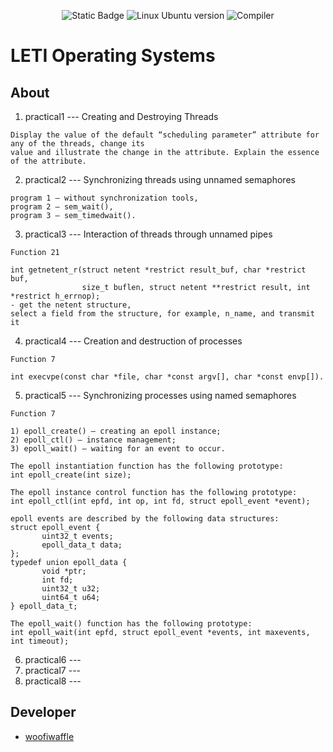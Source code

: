 <p align = "center">
   <img alt="Static Badge" src="https://img.shields.io/badge/VirtualBox-7.0.14-darkgrey?style=plastic&logo=virtualbox&labelColor=%23183A61&color=grey">
  <img src = "https://img.shields.io/badge/Ubuntu-22.04_LTS-g?style=plastic&logo=Ubuntu&logoColor=black&labelColor=%23E95420&color=lightgrey" alt = "Linux Ubuntu version">
  <img src = "https://img.shields.io/badge/Compiler-g%2B%2B-g?style=plastic&labelColor=blue&color=lightgrey" alt = "Compiler">
</p>

# LETI Operating Systems

## About 
1. practical1 --- Creating and Destroying Threads
~~~
Display the value of the default “scheduling parameter” attribute for any of the threads, change its
value and illustrate the change in the attribute. Explain the essence of the attribute.
~~~
2. practical2 --- Synchronizing threads using unnamed semaphores
~~~ 
program 1 – without synchronization tools,
program 2 – sem_wait(),
program 3 – sem_timedwait().
~~~
3. practical3 --- Interaction of threads through unnamed pipes
~~~
Function 21

int getnetent_r(struct netent *restrict result_buf, char *restrict buf,
                size_t buflen, struct netent **restrict result, int *restrict h_errnop);
- get the netent structure,
select a field from the structure, for example, n_name, and transmit it
~~~
4. practical4 --- Creation and destruction of processes
~~~
Function 7

int execvpe(const char *file, char *const argv[], char *const envp[]).
~~~
5. practical5 --- Synchronizing processes using named semaphores
~~~
Function 7

1) epoll_create() – creating an epoll instance;
2) epoll_ctl() – instance management;
3) epoll_wait() – waiting for an event to occur.

The epoll instantiation function has the following prototype:
int epoll_create(int size);

The epoll instance control function has the following prototype:
int epoll_ctl(int epfd, int op, int fd, struct epoll_event *event);

epoll events are described by the following data structures:
struct epoll_event {
       uint32_t events;
       epoll_data_t data;
};
typedef union epoll_data {
       void *ptr;
       int fd;
       uint32_t u32;
       uint64_t u64;
} epoll_data_t;

The epoll_wait() function has the following prototype:
int epoll_wait(int epfd, struct epoll_event *events, int maxevents, int timeout);
~~~
6. practical6 ---
7. practical7 ---
8. practical8 ---

## Developer

*  [woofiwaffle](https://github.com/woofiwaffle)
